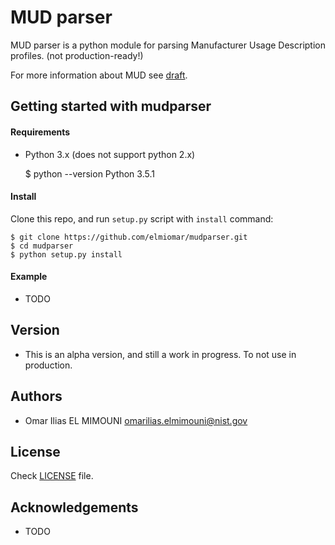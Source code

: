 # MUD parser

MUD parser is a python module for parsing Manufacturer Usage Description profiles. (not production-ready!)

For more information about MUD see [draft](https://datatracker.ietf.org/doc/draft-ietf-opsawg-mud/).
 
## Getting started with mudparser

#### Requirements

- Python 3.x (does not support python 2.x)


    $ python --version
    Python 3.5.1
    
#### Install

Clone this repo, and run `setup.py` script with `install` command:

    $ git clone https://github.com/elmiomar/mudparser.git
    $ cd mudparser
    $ python setup.py install
    
 
#### Example
- TODO

## Version
- This is an alpha version, and still a work in progress. To not use in production.

## Authors
- Omar Ilias EL MIMOUNI <omarilias.elmimouni@nist.gov>

## License
Check [LICENSE](https://github.com/elmiomar/mudparser/blob/master/LICENSE) file.

## Acknowledgements
- TODO



